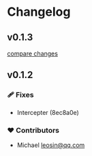# Changelog


## v0.1.3

[compare changes](https://undefined/undefined/compare/v0.1.2...v0.1.3)

## v0.1.2


### 🩹 Fixes

- Intercepter (8ec8a0e)

### ❤️ Contributors

- Michael <leosin@qq.com>

